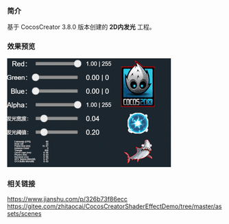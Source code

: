 ### 简介
基于 CocosCreator 3.8.0 版本创建的 **2D内发光** 工程。

### 效果预览
![image](../../../gif/202202/2022022405.gif)

### 相关链接
https://www.jianshu.com/p/326b73f86ecc    
https://gitee.com/zhitaocai/CocosCreatorShaderEffectDemo/tree/master/assets/scenes